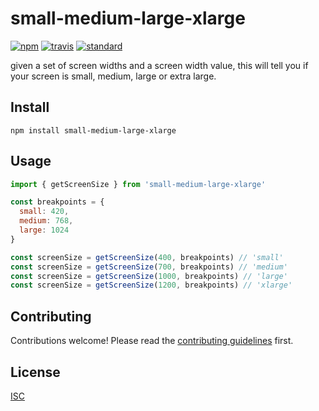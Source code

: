 # small-medium-large-xlarge

[![npm][npm-image]][npm-url]
[![travis][travis-image]][travis-url]
[![standard][standard-image]][standard-url]

[npm-image]: https://img.shields.io/npm/v/small-medium-large-xlarge.svg?style=flat-square
[npm-url]: https://www.npmjs.com/package/small-medium-large-xlarge
[travis-image]: https://img.shields.io/travis/bentatum/small-medium-large-xlarge.svg?style=flat-square
[travis-url]: https://travis-ci.org/bentatum/small-medium-large-xlarge
[standard-image]: https://img.shields.io/badge/code%20style-standard-brightgreen.svg?style=flat-square
[standard-url]: http://npm.im/standard

given a set of screen widths and a screen width value, this will tell you if your screen is small, medium, large or extra large.

## Install

```
npm install small-medium-large-xlarge
```

## Usage

```js
import { getScreenSize } from 'small-medium-large-xlarge'

const breakpoints = {
  small: 420,
  medium: 768,
  large: 1024
}

const screenSize = getScreenSize(400, breakpoints) // 'small'
const screenSize = getScreenSize(700, breakpoints) // 'medium'
const screenSize = getScreenSize(1000, breakpoints) // 'large'
const screenSize = getScreenSize(1200, breakpoints) // 'xlarge'
```

## Contributing

Contributions welcome! Please read the [contributing guidelines](CONTRIBUTING.md) first.

## License

[ISC](LICENSE.md)
